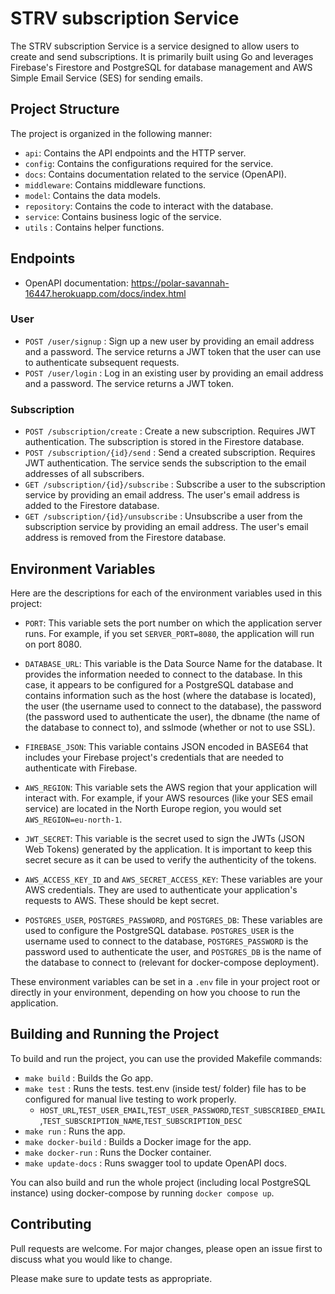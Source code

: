# STRV subscription Service

The STRV subscription Service is a service designed to allow users to create and send subscriptions. It is primarily built using Go and leverages Firebase's Firestore and PostgreSQL for database management and AWS Simple Email Service (SES) for sending emails.
## Project Structure

The project is organized in the following manner:

- `api`: Contains the API endpoints and the HTTP server.
- `config`: Contains the configurations required for the service.
- `docs`: Contains documentation related to the service (OpenAPI).
- `middleware`: Contains middleware functions.
- `model`: Contains the data models.
- `repository`: Contains the code to interact with the database.
- `service`: Contains business logic of the service.
- `utils` : Contains helper functions.

## Endpoints

- OpenAPI documentation: https://polar-savannah-16447.herokuapp.com/docs/index.html

### User

- `POST /user/signup` : Sign up a new user by providing an email address and a password. The service returns a JWT token that the user can use to authenticate subsequent requests.
- `POST /user/login` : Log in an existing user by providing an email address and a password. The service returns a JWT token.

### Subscription

- `POST /subscription/create` : Create a new subscription. Requires JWT authentication. The subscription is stored in the Firestore database.
- `POST /subscription/{id}/send` : Send a created subscription. Requires JWT authentication. The service sends the subscription to the email addresses of all subscribers.
- `GET /subscription/{id}/subscribe` : Subscribe a user to the subscription service by providing an email address. The user's email address is added to the Firestore database.
- `GET /subscription/{id}/unsubscribe` : Unsubscribe a user from the subscription service by providing an email address. The user's email address is removed from the Firestore database.

## Environment Variables

Here are the descriptions for each of the environment variables used in this project:

- `PORT`: This variable sets the port number on which the application server runs. For example, if you set `SERVER_PORT=8080`, the application will run on port 8080.

- `DATABASE_URL`: This variable is the Data Source Name for the database. It provides the information needed to connect to the database. In this case, it appears to be configured for a PostgreSQL database and contains information such as the host (where the database is located), the user (the username used to connect to the database), the password (the password used to authenticate the user), the dbname (the name of the database to connect to), and sslmode (whether or not to use SSL).

- `FIREBASE_JSON`: This variable contains JSON encoded in BASE64 that includes your Firebase project's credentials that are needed to authenticate with Firebase.

- `AWS_REGION`: This variable sets the AWS region that your application will interact with. For example, if your AWS resources (like your SES email service) are located in the North Europe region, you would set `AWS_REGION=eu-north-1`.

- `JWT_SECRET`: This variable is the secret used to sign the JWTs (JSON Web Tokens) generated by the application. It is important to keep this secret secure as it can be used to verify the authenticity of the tokens.

- `AWS_ACCESS_KEY_ID` and `AWS_SECRET_ACCESS_KEY`: These variables are your AWS credentials. They are used to authenticate your application's requests to AWS. These should be kept secret.

- `POSTGRES_USER`, `POSTGRES_PASSWORD`, and `POSTGRES_DB`: These variables are used to configure the PostgreSQL database. `POSTGRES_USER` is the username used to connect to the database, `POSTGRES_PASSWORD` is the password used to authenticate the user, and `POSTGRES_DB` is the name of the database to connect to (relevant for docker-compose deployment).

These environment variables can be set in a `.env` file in your project root or directly in your environment, depending on how you choose to run the application.

## Building and Running the Project

To build and run the project, you can use the provided Makefile commands:

- `make build` : Builds the Go app.
- `make test` : Runs the tests. test.env (inside test/ folder) file has to be configured for manual live testing to work properly.
  - `HOST_URL`,`TEST_USER_EMAIL`,`TEST_USER_PASSWORD`,`TEST_SUBSCRIBED_EMAIL`,`TEST_SUBSCRIPTION_NAME`,`TEST_SUBSCRIPTION_DESC`
- `make run` : Runs the app.
- `make docker-build` : Builds a Docker image for the app.
- `make docker-run` : Runs the Docker container.
- `make update-docs` : Runs swagger tool to update OpenAPI docs.

You can also build and run the whole project (including local PostgreSQL instance) using docker-compose by running `docker compose up`.

## Contributing

Pull requests are welcome. For major changes, please open an issue first to discuss what you would like to change.

Please make sure to update tests as appropriate.
